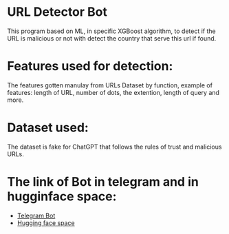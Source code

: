 # URL Detector Bot

This program based on ML, in specific XGBoost algorithm, to detect if the URL is malicious or not with detect the country that serve this url if found.

# Features used for detection:
The features gotten manulay from URLs Dataset by function, example of features: length of URL, number of dots, the extention, length of query and more.

# Dataset used:
The dataset is fake for ChatGPT that follows the rules of trust and malicious URLs.

# The link of Bot in telegram and in hugginface space:
- [Telegram Bot](t.me/URLs_DetectorBot)
- [Hugging face space](https://huggingface.co/spaces/Re-35/URL_Detector)
